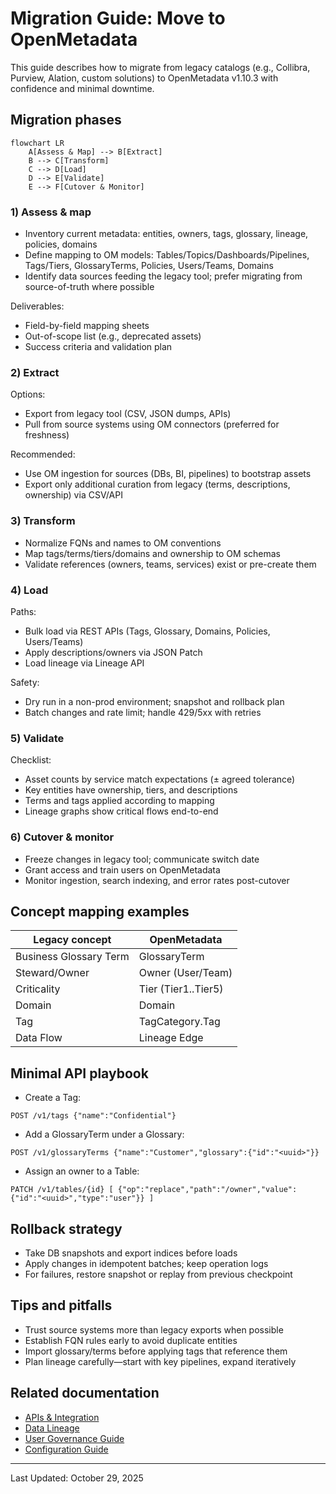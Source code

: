 ﻿# Migration Guide: Move to OpenMetadata

This guide describes how to migrate from legacy catalogs (e.g., Collibra, Purview, Alation, custom solutions) to OpenMetadata v1.10.3 with confidence and minimal downtime.

## Migration phases
```mermaid
flowchart LR
	A[Assess & Map] --> B[Extract]
	B --> C[Transform]
	C --> D[Load]
	D --> E[Validate]
	E --> F[Cutover & Monitor]
```

### 1) Assess & map
- Inventory current metadata: entities, owners, tags, glossary, lineage, policies, domains
- Define mapping to OM models: Tables/Topics/Dashboards/Pipelines, Tags/Tiers, GlossaryTerms, Policies, Users/Teams, Domains
- Identify data sources feeding the legacy tool; prefer migrating from source-of-truth where possible

Deliverables:
- Field-by-field mapping sheets
- Out-of-scope list (e.g., deprecated assets)
- Success criteria and validation plan

### 2) Extract
Options:
- Export from legacy tool (CSV, JSON dumps, APIs)
- Pull from source systems using OM connectors (preferred for freshness)

Recommended:
- Use OM ingestion for sources (DBs, BI, pipelines) to bootstrap assets
- Export only additional curation from legacy (terms, descriptions, ownership) via CSV/API

### 3) Transform
- Normalize FQNs and names to OM conventions
- Map tags/terms/tiers/domains and ownership to OM schemas
- Validate references (owners, teams, services) exist or pre-create them

### 4) Load
Paths:
- Bulk load via REST APIs (Tags, Glossary, Domains, Policies, Users/Teams)
- Apply descriptions/owners via JSON Patch
- Load lineage via Lineage API

Safety:
- Dry run in a non-prod environment; snapshot and rollback plan
- Batch changes and rate limit; handle 429/5xx with retries

### 5) Validate
Checklist:
- Asset counts by service match expectations (± agreed tolerance)
- Key entities have ownership, tiers, and descriptions
- Terms and tags applied according to mapping
- Lineage graphs show critical flows end-to-end

### 6) Cutover & monitor
- Freeze changes in legacy tool; communicate switch date
- Grant access and train users on OpenMetadata
- Monitor ingestion, search indexing, and error rates post-cutover

## Concept mapping examples
| Legacy concept | OpenMetadata |
|---|---|
| Business Glossary Term | GlossaryTerm |
| Steward/Owner | Owner (User/Team) |
| Criticality | Tier (Tier1..Tier5) |
| Domain | Domain |
| Tag | TagCategory.Tag |
| Data Flow | Lineage Edge |

## Minimal API playbook
- Create a Tag:
```
POST /v1/tags {"name":"Confidential"}
```
- Add a GlossaryTerm under a Glossary:
```
POST /v1/glossaryTerms {"name":"Customer","glossary":{"id":"<uuid>"}}
```
- Assign an owner to a Table:
```
PATCH /v1/tables/{id} [ {"op":"replace","path":"/owner","value":{"id":"<uuid>","type":"user"}} ]
```

## Rollback strategy
- Take DB snapshots and export indices before loads
- Apply changes in idempotent batches; keep operation logs
- For failures, restore snapshot or replay from previous checkpoint

## Tips and pitfalls
- Trust source systems more than legacy exports when possible
- Establish FQN rules early to avoid duplicate entities
- Import glossary/terms before applying tags that reference them
- Plan lineage carefully—start with key pipelines, expand iteratively

## Related documentation
- [APIs & Integration](../03-technical-deep-dive/apis-integration.md)
- [Data Lineage](../07-advanced-topics/data-lineage.md)
- [User Governance Guide](../06-user-guides/data-governance.md)
- [Configuration Guide](../04-deployment-operations/configuration-guide.md)

---

Last Updated: October 29, 2025

